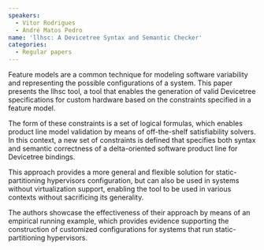 ```yaml
---
speakers:
  - Vitor Rodrigues
  - André Matos Pedro 
name: 'llhsc: A Devicetree Syntax and Semantic Checker'
categories:
  - Regular papers
---
```



Feature models are a common technique for modeling software variability and representing the possible configurations of a system. This paper presents the llhsc tool, a tool that enables the generation of valid  Devicetree specifications for custom hardware based on the constraints specified in a feature model. 

The form of these constraints is a set of logical formulas, which enables product line model validation by means of off-the-shelf satisfiability solvers. In this context, a new set of constraints is defined that specifies both syntax and semantic correctness of a delta-oriented software product line for Devicetree bindings.

This approach provides a more general and flexible solution for static-partitioning hypervisors configuration, but can also be used in systems without virtualization support, enabling the tool to be used in various contexts without sacrificing its generality.

The authors showcase the effectiveness of their approach by means of an empirical running example, which provides evidence supporting the construction of customized configurations for systems that run static-partitioning hypervisors.

